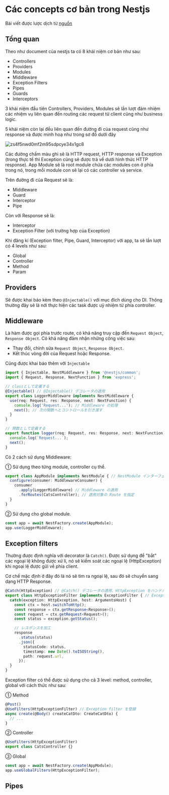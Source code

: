 # Các concepts cơ bản trong Nestjs

Bài viết được lược dịch từ [nguồn](https://zenn.dev/morinokami/articles/nestjs-overview)

## Tổng quan

Theo như document của nestjs ta có 8 khái niệm cơ bản như sau:

- Controllers
- Providers
- Modules
- Middleware
- Exception Filters
- Pipes
- Guards
- Interceptors

3 khái niệm đầu tiên Controllers, Providers, Modules sẽ lần lượt đảm nhiệm các nhiệm vụ liên quan đến routing các request từ client cũng như business logic.

5 khái niệm còn lại đều liên quan đến đường đi của request cũng như response và được minh hoạ như trong sơ đồ dưới đây

![zs4f5nwd0mf2m95sdpcye34x1gc8](https://github.com/tuananhhedspibk/RoadToSeniorDev/assets/15076665/2b9fe624-f46e-4a25-8795-89005a47764e)

Các đường chấm màu ghi sẽ là HTTP request, HTTP response và Exception (trong thực tế thì Exception cũng sẽ được trả về dưới hình thức HTTP response). App Module sẽ là root module chứa các modules con ở phía trong nó, trong mỗi module con sẽ lại có các controller và service.

Trên đường đi của Request sẽ là:

- Middleware
- Guard
- Interceptor
- Pipe

Còn với Response sẽ là:

- Interceptor
- Exception Filter (với trường hợp của Exception)

Khi đăng kí (Exception filter, Pipe, Guard, Interceptor) với app, ta sẽ lần lượt có 4 levels như sau:

- Global
- Controller
- Method
- Param

## Providers

Sẽ được khai báo kèm theo `@Injectable()` với mục đích dùng cho DI. Thông thường đây sẽ là nới thực hiện các task được uỷ nhiệm từ phía controller.

## Middleware

Là hàm được gọi phía trước route, có khả năng truy cập đến `Request Object`, `Response Object`. Có khả năng đảm nhận những công việc sau:

- Thay đổi, chỉnh sửa `Request Object`, `Response Object`.
- Kết thúc vòng đời của Request hoặc Response.

Cũng được khai báo thêm với `Injectable`

```ts
import { Injectable, NestMiddleware } from '@nestjs/common';
import { Request, Response, NextFunction } from 'express';

// classとして定義する
@Injectable() // @Injectable() デコレータの適用
export class LoggerMiddleware implements NestMiddleware {
  use(req: Request, res: Response, next: NextFunction) {
    console.log('Request...'); // Middleware の処理
    next(); // 次の関数へとコントロールを引き渡す
  }
}

// 関数として定義する
export function logger(req: Request, res: Response, next: NextFunction) {
  console.log(`Request...`);
  next();
}
```

Có 2 cách sử dụng Middleware:

① Sử dụng theo từng module, controller cụ thể.

```ts
export class AppModule implements NestModule { // NestModule インターフェースの実装
  configure(consumer: MiddlewareConsumer) {
    consumer
      .apply(LoggerMiddleware) // Middleware の適用
      .forRoutes(CatsController); // 適用対象の Route を指定
  }
}
```

② Sử dụng cho global module.

```ts
const app = await NestFactory.create(AppModule);
app.use(LoggerMiddleware);
```

## Exception filters

Thường được định nghĩa với decorator là `Catch()`. Được sử dụng để "bắt" các ngoại lệ không được xử lí, nó sẽ kiểm soát các ngoại lệ (HttpException) khi ngoại lệ được gửi về phía client.

Cơ chế mặc định ở đây đó là nó sẽ tìm ra ngoại lệ, sau đó sẽ chuyển sang dạng HTTP Response.

```ts
@Catch(HttpException) // @Catch() デコレータの適用、HttpException をハンドルすることを宣言
export class HttpExceptionFilter implements ExceptionFilter { // ExceptionFilter インターフェースの実装
  catch(exception: HttpException, host: ArgumentsHost) {
    const ctx = host.switchToHttp();
    const response = ctx.getResponse<Response>();
    const request = ctx.getRequest<Request>();
    const status = exception.getStatus();

    // レスポンスを加工
    response
      .status(status)
      .json({
        statusCode: status,
        timestamp: new Date().toISOString(),
        path: request.url,
      });
  }
}
```

Exception filter có thể được sử dụng cho cả 3 level: method, controller, global với cách thức như sau:

① Method

```ts
@Post()
@UseFilters(HttpExceptionFilter) // Exception filter を登録
async create(@Body() createCatDto: CreateCatDto) {
  // ...
}
```

② Controller

```ts
@UseFilters(HttpExceptionFilter)
export class CatsController {}
```

③ Global

```ts
const app = await NestFactory.create(AppModule);
app.useGlobalFilters(HttpExceptionFilter);
```

## Pipes
